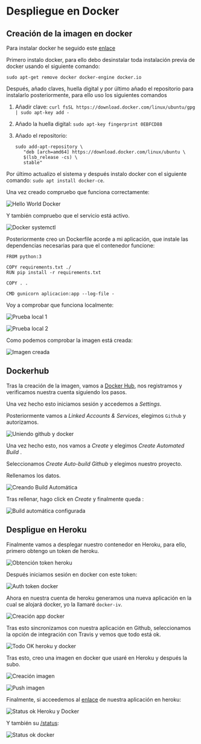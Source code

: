 # Despliegue en Docker



## Creación de la imagen en docker

Para instalar docker he seguido este [enlace](https://docs.docker.com/install/linux/docker-ce/ubuntu/#set-up-the-repository)

Primero instalo docker, para ello debo desinstalar toda instalación previa de docker usando el siguiente comando:

`sudo apt-get remove docker docker-engine docker.io`



Después, añado claves, huella digital y por último añado el repositorio para instalarlo posteriormente, para ello uso los siguientes comandos

1. Añadir clave: `curl fsSL https://download.docker.com/linux/ubuntu/gpg | sudo apt-key add -`

2. Añado la huella digital: `sudo apt-key fingerprint 0EBFCD88`

3. Añado el repositorio: 

   ```
   sudo add-apt-repository \
      "deb [arch=amd64] https://download.docker.com/linux/ubuntu \
      $(lsb_release -cs) \
      stable"
   ```

Por último actualizo el sistema y después instalo docker con el siguiente comando: `sudo apt install docker-ce`.

Una vez creado compruebo que funciona correctamente:

![Hello World Docker](./img/helloworlddocker.png)

Y también compruebo que el servicio está activo.

![Docker systemctl](./img/dockersystemctl.png)



Posteriormente creo un Dockerfile acorde a mi aplicación, que instale las dependencias necesarias para que el contenedor funcione:

```
FROM python:3

COPY requirements.txt ./
RUN pip install -r requirements.txt

COPY . .

CMD gunicorn aplicacion:app --log-file -
```



Voy a comprobar que funciona localmente:

![Prueba local 1](./img/pruebalocaldocker1.png)

![Prueba local 2](./img/pruebalocaldocker2.png)



Como podemos comprobar la imagen está creada:

![Imagen creada](./img/imagencreada.png)



## Dockerhub

Tras la creación de la imagen, vamos a [Docker Hub](https://hub.docker.com/), nos registramos y verificamos nuestra cuenta siguiendo los pasos.

Una vez hecho esto iniciamos sesión y accedemos a *Settings*.

Posteriormente vamos a *Linked Accounts & Services*,  elegimos `Github` y autorizamos.



![Uniendo github y docker](/home/saytes/Escritorio/IV/BirthBot/docs/img/linkdockerhub.png)

Una vez hecho esto, nos vamos a *Create* y elegimos *Create Automated Build* .

Seleccionamos *Create Auto-build Github* y elegimos nuestro proyecto.

Rellenamos los datos.



![Creando Build Automática](/home/saytes/Escritorio/IV/BirthBot/docs/img/builddocker.png)



Tras rellenar, hago click en *Create* y finalmente queda :

![Build automática configurada](/home/saytes/Escritorio/IV/BirthBot/docs/img/buildcreada.png)



## Despligue en Heroku

Finalmente vamos a desplegar nuestro contenedor en Heroku, para ello, primero obtengo un token de heroku.

![Obtención token heroku](/home/saytes/Escritorio/IV/BirthBot/docs/img/tokenheroku.png)



Después iniciamos sesión en docker con este token:

![Auth token docker](/home/saytes/Escritorio/IV/BirthBot/docs/img/herokuatuhdocker.png)



Ahora en nuestra cuenta de heroku generamos una nueva aplicación en la cual se alojará docker, yo la llamaré `docker-iv`.

![Creación app docker](/home/saytes/Escritorio/IV/BirthBot/docs/img/appdocker.png)

Tras esto sincronizamos con nuestra aplicación en Github, seleccionamos la opción de integración con Travis y vemos que todo está ok.

![Todo OK heroku y docker](/home/saytes/Escritorio/IV/BirthBot/docs/img/todookherokudocker.png)



Tras esto, creo una imagen en docker que usaré en Heroku y después la subo.

![Creación imagen](/home/saytes/Escritorio/IV/BirthBot/docs/img/imagendocker.png)



![Push imagen](./img/pushherokudocker.png)





Finalmente, si acceedemos al [enlace](docker-iv.herokuapp.com/) de nuestra aplicación en heroku:

![Status ok Heroku y Docker](/home/saytes/Escritorio/IV/BirthBot/docs/img/herokuappfunciona.png)

Y también su [/status](https://docker-iv.herokuapp.com/status):

![Status ok docker](/home/saytes/Escritorio/IV/BirthBot/docs/img/statusokdocker.png)

